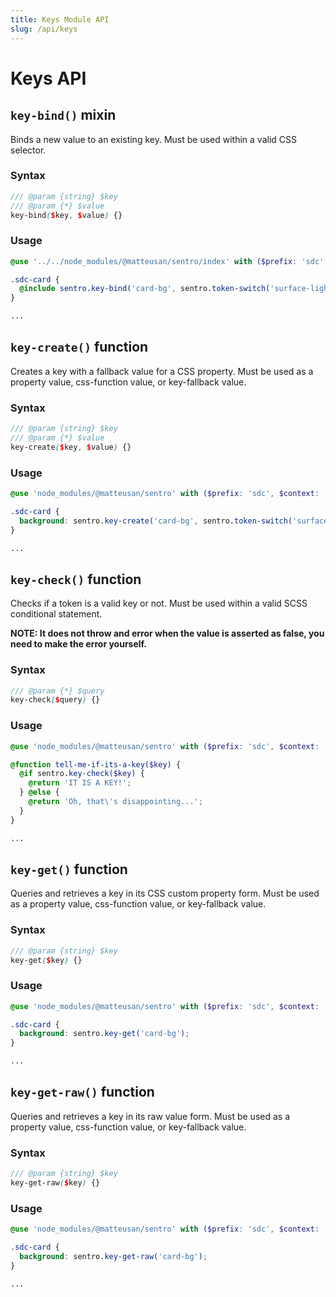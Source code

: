 ```yaml
---
title: Keys Module API
slug: /api/keys
---
```


# Keys API

## `key-bind()` mixin

Binds a new value to an existing key. Must be used within a valid CSS selector.

### Syntax

```scss
/// @param {string} $key
/// @param {*} $value
key-bind($key, $value) {}
```

### Usage

```scss
@use '../../node_modules/@matteusan/sentro/index' with ($prefix: 'sdc', $context: 'theme');

.sdc-card {
  @include sentro.key-bind('card-bg', sentro.token-switch('surface-light'));
}

...
```

## `key-create()` function

Creates a key with a fallback value for a CSS property. Must be used as a property value, css-function value, or
key-fallback value.

### Syntax

```scss
/// @param {string} $key
/// @param {*} $value
key-create($key, $value) {}
```

### Usage

```scss
@use 'node_modules/@matteusan/sentro' with ($prefix: 'sdc', $context: 'theme');

.sdc-card {
  background: sentro.key-create('card-bg', sentro.token-switch('surface-light'));
}

...
```

## `key-check()` function

Checks if a token is a valid key or not. Must be used within a valid SCSS conditional statement.

**NOTE: It does not throw and error when the value is asserted as false, you need to make the error yourself.**

### Syntax

```scss
/// @param {*} $query
key-check($query) {}
```

### Usage

```scss
@use 'node_modules/@matteusan/sentro' with ($prefix: 'sdc', $context: 'theme');

@function tell-me-if-its-a-key($key) {
  @if sentro.key-check($key) {
    @return 'IT IS A KEY!';
  } @else {
    @return 'Oh, that\'s disappointing...';
  }
}

...
```

## `key-get()` function

Queries and retrieves a key in its CSS custom property form. Must be used as a property value, css-function value, or
key-fallback value.

### Syntax

```scss
/// @param {string} $key
key-get($key) {}
```

### Usage

```scss
@use 'node_modules/@matteusan/sentro' with ($prefix: 'sdc', $context: 'theme');

.sdc-card {
  background: sentro.key-get('card-bg');
}

...
```

## `key-get-raw()` function

Queries and retrieves a key in its raw value form. Must be used as a property value, css-function value, or key-fallback
value.

### Syntax

```scss
/// @param {string} $key
key-get-raw($key) {}
```

### Usage

```scss
@use 'node_modules/@matteusan/sentro' with ($prefix: 'sdc', $context: 'theme');

.sdc-card {
  background: sentro.key-get-raw('card-bg');
}

...
```